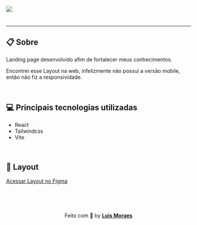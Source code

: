 <img style="margin-bottom:24px" src="https://ik.imagekit.io/meaid6cls2/doctor/Shopping_App_hx9KGY9cP.png?ik-sdk-version=javascript-1.4.3&updatedAt=1670790510109" />

---

## 📋 Sobre

<p>Landing page desenvolvido afim de fortalecer meus conhecimentos.</p>
<p>Encontrei esse Layout na web, infelizmente não possui a versão mobile, então não fiz a responsividade.</p>

<br />

## 💻 Principais tecnologias utilizadas

- React
- Tailwindcss
- Vite

<br />

## 🎨 Layout

[Acessar Layout no Figma](https://www.figma.com/community/file/1135871952737326157)

<br />
<br />

<p align="center" style="padding-top: 15px;">Feito com 💜 by <strong><a href="https://www.linkedin.com/in/luismkm/" target="_blank">Luis Moraes</a></strong> </p>
